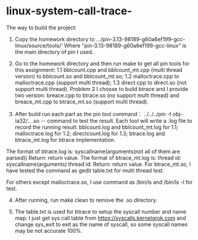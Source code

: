 # linux-system-call-trace-

The way to build the project: 
1. Copy the homework directory to .../pin-3.13-98189-g60a6ef199-gcc-linux/source/tools/' 
Where  "pin-3.13-98189-g60a6ef199-gcc-linux" is the main directory of pin I used. 

2. Go to the homework directory and then run make to get all pin tools for this assignment: 1.1 bblcount.cpp and bblcount_mt.cpp (multi thread version) to bblcount.so and bblcount_mt.so; 1.2 malloctrace.cpp to malloctrace.cpp (support multi thread); 1.3 direct.cpp to direct.so (not support multi thread). 
Problem 2 I choose to build btrace and I provide two version: breace.cpp to btrace.so (no support multi thread) and breace_mt.cpp to btrace_mt.so (support multi thread). 

3. After build run each part as the pin tool command： ../../../pin -t obj-ia32/....so -- command to test the result. Each tool will write a .log file to record the running result:  bblcount.log and bblcount_mt.log for 1.1; malloctrace.log for 1.2; directcount.log for 1.3; btrace.log and btrace_mt.log for btrace implementation. 

The format of btrace.log is: syscallname(arguments(not all of them are parsed))
                            Return: return value.
The format of btrace_mt.log is: thread id: syscallname(arguments)
                                thread id: Return: return value.
For btrace_mt.so, I have tested the command as gedit table.txt for multi thread test.

For others except malloctrace.so, I use command as /bin/ls and /bin/ls -l for test.

4. After running, run make clean to remove the .so directory.

5. The table.txt is used for btrace to setup the syscall number and name map: I just get sys call table from https://syscalls.kernelgrok.com and change sys_exit to exit as the name of syscall, so some syscall names may be not accurate 100%.

